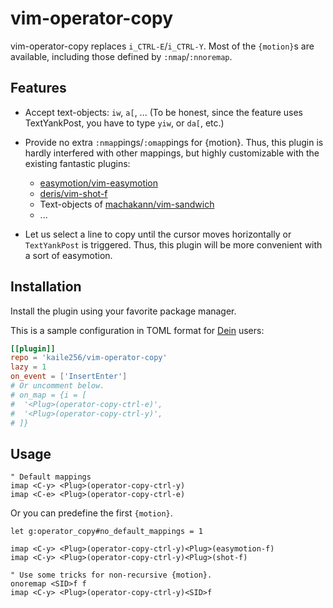 # vim-operator-copy

vim-operator-copy replaces `i_CTRL-E`/`i_CTRL-Y`.
Most of the `{motion}`s are available,
including those defined by `:nmap`/`:nnoremap`.

## Features

- Accept text-objects: `iw`, `a[`, ...
  (To be honest, since the feature uses TextYankPost,
  you have to type `yiw`, or `da[`, etc.)

- Provide no extra `:nmap`pings/`:omap`pings for {motion}.
  Thus, this plugin is hardly interfered with other mappings, but highly
  customizable with the existing fantastic plugins:

  - [easymotion/vim-easymotion](https://github.com/easymotion/vim-easymotion)
  - [deris/vim-shot-f](https://github.com/deris/vim-shot-f)
  - Text-objects of [machakann/vim-sandwich](https://github.com/machakann/vim-sandwich)
  - ...

- Let us select a line to copy until the cursor moves horizontally or
  `TextYankPost` is triggered.
  Thus, this plugin will be more convenient with a sort of easymotion.

## Installation

Install the plugin using your favorite package manager.

This is a sample configuration in TOML format
for [Dein](https://github.com/Shougo/dein.vim) users:

```toml
[[plugin]]
repo = 'kaile256/vim-operator-copy'
lazy = 1
on_event = ['InsertEnter']
# Or uncomment below.
# on_map = {i = [
#  '<Plug>(operator-copy-ctrl-e)',
#  '<Plug>(operator-copy-ctrl-y)',
# ]}
```

## Usage

```vim
" Default mappings
imap <C-y> <Plug>(operator-copy-ctrl-y)
imap <C-e> <Plug>(operator-copy-ctrl-e)
```

Or you can predefine the first `{motion}`.

```vim
let g:operator_copy#no_default_mappings = 1

imap <C-y> <Plug>(operator-copy-ctrl-y)<Plug>(easymotion-f)
imap <C-y> <Plug>(operator-copy-ctrl-y)<Plug>(shot-f)

" Use some tricks for non-recursive {motion}.
onoremap <SID>f f
imap <C-y> <Plug>(operator-copy-ctrl-y)<SID>f
```
